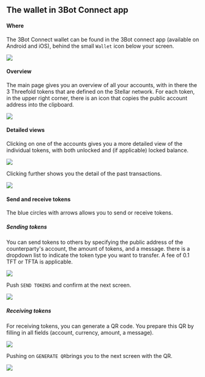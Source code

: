 ## The wallet in 3Bot Connect app

#### Where 
The 3Bot Connect wallet can be found in the 3Bot connect app (available on Android and iOS), behind the small `Wallet` icon below your screen. 

![](./img/wallet_icon.jpg)

#### Overview 
The main page gives you an overview of all your accounts, with in there the 3 Threefold tokens that are defined on the Stellar network. 
For each token, in the upper right corner, there is an icon that copies the public account address into the clipboard.  

![](./img/accounts_overview_stellar_mainnet.PNG)

#### Detailed views
Clicking on one of the accounts gives you a more detailed view of the individual tokens, with both unlocked and (if applicable) locked balance. 

![](./img/acct_detail_stellar_mainnet.PNG)

Clicking further shows you the detail of the past transactions. 

![](./img/trx_stellar_mainnet.PNG)

#### Send and receive tokens

The blue circles with arrows allows you to send or receive tokens. 

##### Sending tokens 
You can send tokens to others by specifying the public address of the counterparty's account, the amount of tokens, and a message. there is a dropdown list to indicate the token type you want to transfer. 
A fee of 0.1 TFT or TFTA is applicable. 

![](img/send_trx_stellar_mainnet.PNG)

Push `SEND TOKENS` and confirm at the next screen. 

![](./img/confirm_send_stellar_mainnet.PNG)

##### Receiving tokens
For receiving tokens, you can generate a QR code. You prepare this QR by filling in all fields (account, currency, amount, a message). 

![](./img/receive_trx_stellar_mainnet.PNG)

Pushing on `GENERATE QR`brings you to the next screen with the QR. 

![](./img/receive_QR_stellar_mainnet.PNG)

